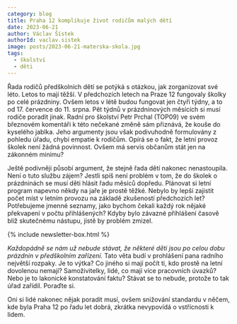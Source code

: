 ```yaml
---
category: blog
title: Praha 12 komplikuje život rodičům malých dětí
date: 2023-06-21
author: Václav Šístek
authorId: vaclav.sistek
image: posts/2023-06-21-materska-skola.jpg
tags:
  - školství
  - děti
---
```


Řada rodičů předškolních dětí se potýká s otázkou, jak zorganizovat své léto. Letos to mají těžší. V předchozích letech na Praze 12 fungovaly školky po celé prázdniny. Ovšem letos v létě budou fungovat jen čtyři týdny, a to od 17. července do 11. srpna. Pět týdnů v prázdninových měsících si musí rodiče poradit jinak. Radní pro školství Petr Prchal (TOP09) ve svém březnovém komentáři k této nečekané změně sám přiznává, že kouše do kyselého jablka. Jeho argumenty jsou však podivuhodně formulovány z pohledu úřadu, chybí empatie k rodičům. Opírá se o fakt, že letní provoz školek není žádná povinnost. Ovšem má servis občanům stát jen na zákonném minimu?

Ještě podivněji působí argument, že stejně řada dětí nakonec nenastoupila. Není o tuto službu zájem? Jestli spíš není problém v tom, že do školek o prázdninách se musí děti hlásit řadu měsíců dopředu. Plánovat si letní program napevno někdy na jaře je prostě těžké. Nebylo by lepší zajistit počet míst v letním provozu na základě zkušeností předchozích let? Potřebujeme jmenné seznamy, jako bychom čekali každý rok nějaké překvapení v počtu přihlášených? Kdyby bylo závazné přihlášení časově blíž skutečnému nástupu, jistě by problém zmizel.

{% include newsletter-box.html %}

_Každopádně se nám už nebude stávat, že některé děti jsou po celou dobu prázdnin v předškolním zařízení._ Tato věta budí v prohlášení pana radního největší rozpaky. Je to výtka? Co jiného si mají počít ti, kdo prostě na letní dovolenou nemají? Samoživitelky, lidé, co mají více pracovních úvazků? Nebo je to lakonické konstatování faktu? Stávat se to nebude, protože to tak úřad zařídil. Poraďte si.

Oni si lidé nakonec nějak poradit musí, ovšem snižování standardu v něčem, kde byla Praha 12 po řadu let dobrá, zkrátka nevypovídá o vstřícnosti k lidem.
